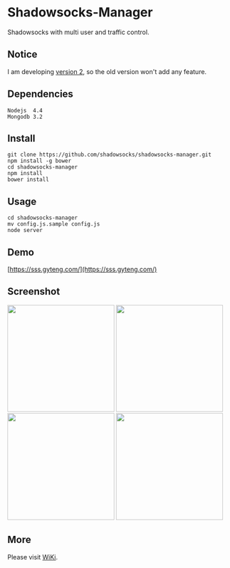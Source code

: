 Shadowsocks-Manager
===================

Shadowsocks with multi user and traffic control.

Notice
------
I am developing [version 2](https://github.com/shadowsocks/shadowsocks-manager/tree/version2), so the old version won't add any feature.

Dependencies
------------

    Nodejs  4.4
    Mongodb 3.2

Install
-------

    git clone https://github.com/shadowsocks/shadowsocks-manager.git
    npm install -g bower
    cd shadowsocks-manager
    npm install
    bower install

Usage
-----

    cd shadowsocks-manager
    mv config.js.sample config.js
    node server

Demo
----

[https://sss.gyteng.com/](https://sss.gyteng.com/)

Screenshot
----------

<img src="https://github.com/shadowsocks/shadowsocks-manager/blob/master/wiki/img/Screenshot0.png" width="240">
<img src="https://github.com/shadowsocks/shadowsocks-manager/blob/master/wiki/img/Screenshot1.png" width="240">
<img src="https://github.com/shadowsocks/shadowsocks-manager/blob/master/wiki/img/Screenshot2.png" width="240">
<img src="https://github.com/shadowsocks/shadowsocks-manager/blob/master/wiki/img/Screenshot3.png" width="240">

More
----

Please visit [WiKi](https://github.com/shadowsocks/shadowsocks-manager/wiki).
